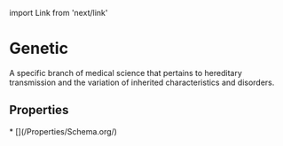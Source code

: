 import Link from 'next/link'

# Genetic

A specific branch of medical science that pertains to hereditary transmission and the variation of inherited characteristics and disorders.

## Properties

<Grid>
* [](/Properties/Schema.org/)

</Grid>

